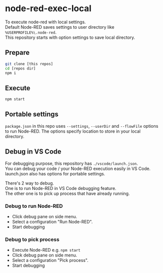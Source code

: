 # node-red-exec-local

To execute node-red with local settings.  
Default Node-RED saves settings to user directory like ``%USERPROFILE%\.node-red``.  
This repository starts with option settings to save local directory.  

## Prepare

```sh
git clone [this repos]
cd [repos dir]
npm i
```

## Execute

```sh
npm start
```


## Portable settings

``package.json`` in this repo uses ``--settings``, ``--userDir`` and ``--flowFile`` options to run Node-RED.
The options specify location to store in your local directory.


## Debug in VS Code

For debugging purpose, this repository has ``./vscode/launch.json``.  
You can debug your code / your Node-RED execution easily in VS Code.  
launch.json also has options for portable settings.  

There's 2 way to debug.  
One is to run Node-RED in VS Code debugging feature.  
The other one is to pick up process that have already running.  

### Debug to run Node-RED

* Click debug pane on side menu.
* Select a configuration "Run Node-RED".
* Start debugging

### Debug to pick process

* Execute Node-RED e.g. ``npm start``
* Click debug pane on side menu.
* Select a configuration "Pick process".
* Start debugging
